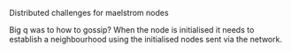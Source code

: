 Distributed challenges for maelstrom nodes


Big q was to how to gossip? 
When the node is initialised it needs to establish a neighbourhood using the initialised nodes sent via the network. 




